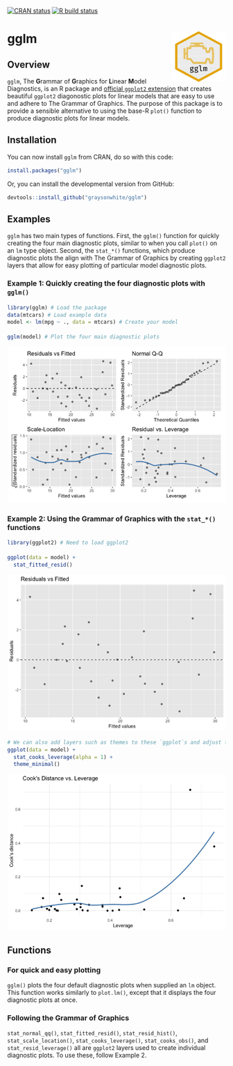 
<!-- badges: start -->

[![CRAN
status](https://www.r-pkg.org/badges/version/gglm)](https://cran.r-project.org/package=gglm)
[![R build
status](https://github.com/graysonwhite/gglm/workflows/R-CMD-check/badge.svg)](https://github.com/graysonwhite/gglm/actions)
<!-- badges: end -->

# gglm <img src="https://github.com/graysonwhite/gglm/blob/master/figs/gglm.gif?raw=true" align="right" width=125 />

## Overview

`gglm`, The **G**rammar of **G**raphics for **L**inear **M**odel
Diagnostics, is an R package and [official `ggplot2`
extension](https://exts.ggplot2.tidyverse.org/gallery/) that creates
beautiful `ggplot2` diagonostic plots for linear models that are easy to
use and adhere to The Grammar of Graphics. The purpose of this package
is to provide a sensible alternative to using the base-R `plot()`
function to produce diagnostic plots for linear models.

## Installation

You can now install `gglm` from CRAN, do so with this code:

``` r
install.packages("gglm")
```

Or, you can install the developmental version from GitHub:

``` r
devtools::install_github("graysonwhite/gglm")
```

## Examples

`gglm` has two main types of functions. First, the `gglm()` function for
quickly creating the four main diagnostic plots, similar to when you
call `plot()` on an `lm` type object. Second, the `stat_*()` functions,
which produce diagnostic plots the align with The Grammar of Graphics by
creating `ggplot2` layers that allow for easy plotting of particular
model diagnostic plots.

### Example 1: Quickly creating the four diagnostic plots with `gglm()`

``` r
library(gglm) # Load the package
data(mtcars) # Load example data
model <- lm(mpg ~ ., data = mtcars) # Create your model

gglm(model) # Plot the four main diagnostic plots
```

![](README_files/figure-gfm/unnamed-chunk-3-1.png)<!-- -->

### Example 2: Using the Grammar of Graphics with the `stat_*()` functions

``` r
library(ggplot2) # Need to load ggplot2

ggplot(data = model) +
  stat_fitted_resid()
```

![](README_files/figure-gfm/unnamed-chunk-4-1.png)<!-- -->

``` r
# We can also add layers such as themes to these `ggplot`s and adjust features of the plot:
ggplot(data = model) +
  stat_cooks_leverage(alpha = 1) +
  theme_minimal()
```

![](README_files/figure-gfm/unnamed-chunk-4-2.png)<!-- -->

## Functions

### For quick and easy plotting

`gglm()` plots the four default diagnostic plots when supplied an `lm`
object. This function works similarly to `plot.lm()`, except that it
displays the four diagnostic plots at once.

### Following the Grammar of Graphics

`stat_normal_qq()`, `stat_fitted_resid()`, `stat_resid_hist()`,
`stat_scale_location()`, `stat_cooks_leverage()`, `stat_cooks_obs()`,
and `stat_resid_leverage()` all are `ggplot2` layers used to create
individual diagnostic plots. To use these, follow Example 2.

